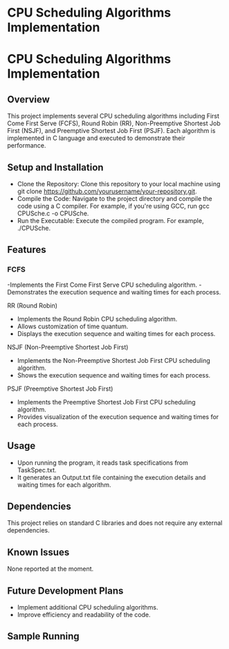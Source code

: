 # CPU Scheduling Algorithms Implementation

# CPU Scheduling Algorithms Implementation

## Overview
This project implements several CPU scheduling algorithms including First Come First Serve (FCFS), Round Robin (RR), Non-Preemptive Shortest Job First (NSJF), and Preemptive Shortest Job First (PSJF). Each algorithm is implemented in C language and executed to demonstrate their performance.

## Setup and Installation
- Clone the Repository: Clone this repository to your local machine using git clone https://github.com/yourusername/your-repository.git.
- Compile the Code: Navigate to the project directory and compile the code using a C compiler. For example, if you're using GCC, run gcc CPUSche.c -o CPUSche.
- Run the Executable: Execute the compiled program. For example, ./CPUSche.

## Features
### FCFS
-Implements the First Come First Serve CPU scheduling algorithm.
-Demonstrates the execution sequence and waiting times for each process.

RR (Round Robin)
- Implements the Round Robin CPU scheduling algorithm.
- Allows customization of time quantum.
- Displays the execution sequence and waiting times for each process.

NSJF (Non-Preemptive Shortest Job First)
- Implements the Non-Preemptive Shortest Job First CPU scheduling algorithm.
- Shows the execution sequence and waiting times for each process.

PSJF (Preemptive Shortest Job First)
- Implements the Preemptive Shortest Job First CPU scheduling algorithm.
- Provides visualization of the execution sequence and waiting times for each process.

## Usage
- Upon running the program, it reads task specifications from TaskSpec.txt.
- It generates an Output.txt file containing the execution details and waiting times for each algorithm.

## Dependencies
This project relies on standard C libraries and does not require any external dependencies.

## Known Issues
None reported at the moment.

## Future Development Plans
- Implement additional CPU scheduling algorithms.
- Improve efficiency and readability of the code.

## Sample Running
